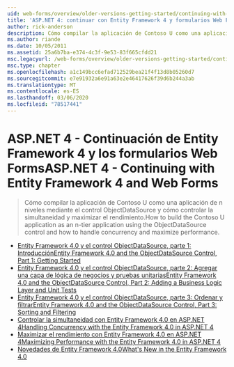 ```yaml
---
uid: web-forms/overview/older-versions-getting-started/continuing-with-ef/index
title: 'ASP.NET 4: continuar con Entity Framework 4 y formularios Web Forms | Microsoft Docs'
author: rick-anderson
description: Cómo compilar la aplicación de Contoso U como una aplicación de n niveles mediante el control ObjectDataSource y cómo controlar la simultaneidad y maximizar el rendimiento.
ms.author: riande
ms.date: 10/05/2011
ms.assetid: 25a6b7ba-e374-4c3f-9e53-83f665cfdd21
msc.legacyurl: /web-forms/overview/older-versions-getting-started/continuing-with-ef
msc.type: chapter
ms.openlocfilehash: a1c149bcc6efad712529bea21f4f13d8b05260d7
ms.sourcegitcommit: e7e91932a6e91a63e2e46417626f39d6b244a3ab
ms.translationtype: MT
ms.contentlocale: es-ES
ms.lasthandoff: 03/06/2020
ms.locfileid: "78517441"
---
```

# <a name="aspnet-4---continuing-with-entity-framework-4-and-web-forms"></a><span data-ttu-id="66890-103">ASP.NET 4 - Continuación de Entity Framework 4 y los formularios Web Forms</span><span class="sxs-lookup"><span data-stu-id="66890-103">ASP.NET 4 - Continuing with Entity Framework 4 and Web Forms</span></span>

> <span data-ttu-id="66890-104">Cómo compilar la aplicación de Contoso U como una aplicación de n niveles mediante el control ObjectDataSource y cómo controlar la simultaneidad y maximizar el rendimiento.</span><span class="sxs-lookup"><span data-stu-id="66890-104">How to build the Contoso U application as an n-tier application using the ObjectDataSource control and how to handle concurrency and maximize performance.</span></span>

- [<span data-ttu-id="66890-105">Entity Framework 4.0 y el control ObjectDataSource, parte 1: Introducción</span><span class="sxs-lookup"><span data-stu-id="66890-105">Entity Framework 4.0 and the ObjectDataSource Control, Part 1: Getting Started</span></span>](using-the-entity-framework-and-the-objectdatasource-control-part-1-getting-started.md)
- [<span data-ttu-id="66890-106">Entity Framework 4.0 y el control ObjectDataSource, parte 2: Agregar una capa de lógica de negocios y pruebas unitarias</span><span class="sxs-lookup"><span data-stu-id="66890-106">Entity Framework 4.0 and the ObjectDataSource Control, Part 2: Adding a Business Logic Layer and Unit Tests</span></span>](using-the-entity-framework-and-the-objectdatasource-control-part-2-adding-a-business-logic-layer-and-unit-tests.md)
- [<span data-ttu-id="66890-107">Entity Framework 4.0 y el control ObjectDataSource, parte 3: Ordenar y filtrar</span><span class="sxs-lookup"><span data-stu-id="66890-107">Entity Framework 4.0 and the ObjectDataSource Control, Part 3: Sorting and Filtering</span></span>](using-the-entity-framework-and-the-objectdatasource-control-part-3-sorting-and-filtering.md)
- [<span data-ttu-id="66890-108">Controlar la simultaneidad con Entity Framework 4.0 en ASP.NET 4</span><span class="sxs-lookup"><span data-stu-id="66890-108">Handling Concurrency with the Entity Framework 4.0 in ASP.NET 4</span></span>](handling-concurrency-with-the-entity-framework-in-an-asp-net-web-application.md)
- [<span data-ttu-id="66890-109">Maximizar el rendimiento con Entity Framework 4.0 en ASP.NET 4</span><span class="sxs-lookup"><span data-stu-id="66890-109">Maximizing Performance with the Entity Framework 4.0 in ASP.NET 4</span></span>](maximizing-performance-with-the-entity-framework-in-an-asp-net-web-application.md)
- [<span data-ttu-id="66890-110">Novedades de Entity Framework 4.0</span><span class="sxs-lookup"><span data-stu-id="66890-110">What's New in the Entity Framework 4.0</span></span>](what-s-new-in-the-entity-framework-4.md)

